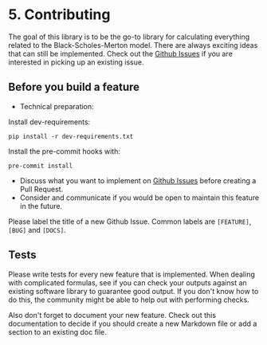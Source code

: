 # 5. Contributing

The goal of this library is to be the go-to library
for calculating everything related to the Black-Scholes-Merton model.
There are always exciting ideas that can still be implemented.
Check out the [Github Issues](https://github.com/CarloLepelaars/blackscholes/issues) if you are interested in picking up an existing issue.

## Before you build a feature

- Technical preparation:

Install dev-requirements:

`pip install -r dev-requirements.txt`

Install the pre-commit hooks with:

`pre-commit install`

- Discuss what you want to implement on [Github Issues](https://github.com/CarloLepelaars/blackscholes/issues) before creating a Pull Request.
- Consider and communicate if you would be open to maintain this feature in the future.

Please label the title of a new Github Issue. Common labels are `[FEATURE]`, `[BUG]` and `[DOCS]`.

## Tests
Please write tests for every new feature that is implemented.
When dealing with complicated formulas, see if you can check your outputs
against an existing software library to guarantee good output.
If you don't know how to do this, the community might be able to help out with performing checks.

Also don't forget to document your new feature. 
Check out this documentation to decide if you should create a new Markdown file or
add a section to an existing doc file.
